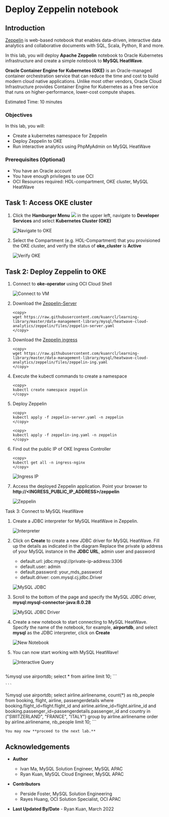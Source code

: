 # Deploy Zeppelin notebook

## Introduction

<a href="https://zeppelin.apache.org/" target="\_blank">Zeppelin</a> is web-based notebook that enables data-driven, interactive data analytics and collaborative documents with SQL, Scala, Python, R and more.

In this lab, you will deploy **Apache Zeppelin** notebook to Oracle Kubernetes infrastructure and create a simple notebook to **MySQL HeatWave**.

**Oracle Container Engine for Kubernetes (OKE)** is an Oracle-managed container orchestration service that can reduce the time and cost to build modern cloud native applications. Unlike most other vendors, Oracle Cloud Infrastructure provides Container Engine for Kubernetes as a free service that runs on higher-performance, lower-cost compute shapes.

Estimated Time: 10 minutes

### Objectives

In this lab, you will:

* Create a kubernetes namespace for Zeppelin
* Deploy Zeppelin to OKE
* Run interactive analytics using PhpMyAdmin on MySQL HeatWave

### Prerequisites (Optional)

* You have an Oracle account
* You have enough privileges to use OCI
* OCI Resources required: HOL-compartment, OKE cluster, MySQL HeatWave

## Task 1: Access OKE cluster

1. Click the **Hamburger Menu** ![](images/hamburger.png) in the upper left, navigate to **Developer Services** and select **Kubernetes Cluster (OKE)**

    ![Navigate to OKE](images/navigate-to-oke.png)

2. Select the Compartment (e.g. HOL-Compartment) that you provisioned the OKE cluster, and verify the status of **oke_cluster** is **Active**

    ![Verify OKE](images/click-cluster.png)

## Task 2: Deploy Zeppelin to OKE

1. Connect to **oke-operator** using OCI Cloud Shell

    ![Connect to VM](images/connect-to-vm.png)

2. Download the [Zeppelin-Server](files/zeppelin-server.yaml?download=1)

    ```
    <copy>
    wget https://raw.githubusercontent.com/kuanrcl/learning-library/master/data-management-library/mysql/heatwave-cloud-analytics/zeppelin/files/zeppelin-server.yaml
    </copy>
    ```

3. Download the [Zeppelin ingress](files/zeppelin-ing.yaml)
    ```
    <copy>
    wget https://raw.githubusercontent.com/kuanrcl/learning-library/master/data-management-library/mysql/heatwave-cloud-analytics/zeppelin/files/zeppelin-ing.yaml
    </copy>
    ```

4. Execute the kubectl commands to create a namespace

	```
    <copy>
    kubectl create namespace zeppelin
    </copy>
    ```

4. Deploy Zeppelin

    ```
    <copy>
    kubectl apply -f zeppelin-server.yaml -n zeppelin
    </copy>
    ```
    ```
    <copy>
    kubectl apply -f zeppelin-ing.yaml -n zeppelin
    </copy>
    ```

5. Find out the public IP of OKE Ingress Controller

    ```
    <copy>
    kubectl get all -n ingress-nginx
    </copy>
    ```
	![Ingress IP](images/ingress.png)

6. Access the deployed Zeppelin application. Point your browser to **http://&lt;INGRESS&#95;PUBLIC&#95;IP&#95;ADDRESS&gt;/zeppelin**

	![Zeppelin](images/zeppelin.png)

Task 3: Connect to MySQL HeatWave

1. Create a JDBC interpreter for MySQL HeatWave in Zeppelin.

	![Interpreter](images/interpreter.png)

2. Click on **Create** to create a new JDBC driver for MySQL HeatWave. Fill up the details as indicated in the diagram
    Replace the private ip address of your MySQL instance in the **JDBC URL**, admin user and password

    * default.url: jdbc:mysql://private-ip-address:3306
    * default.user: admin
    * default.password: your_mds_password
    * default.driver: com.mysql.cj.jdbc.Driver

   ![MySQL JDBC](images/mysql-jdbc.png)

3. Scroll to the bottom of the page and specify the MySQL JDBC driver, **mysql:mysql-connector-java:8.0.28**

	![MySQL JDBC Driver](images/mysql-jdbc-driver.png)

4. Create a new notebook to start connecting to MySQL HeatWave. Specify the name of the notebook, for example, **airportdb**, and select **mysql** as the JDBC interpreter, click on **Create**

	![New Notebook](images/new-notebook.png)

5. You can now start working with MySQL HeatWave!

	![Interactive Query](images/notebook-query.png)

    ```
<copy>
%mysql
use airportdb;
select * from airline limit 10;
</copy>
```

    ```
<copy>
%mysql
use airportdb;
select airline.airlinename, count(*) as nb_people from booking, flight, airline, passengerdetails
where booking.flight_id=flight.flight_id and
airline.airline_id=flight.airline_id and
booking.passenger_id=passengerdetails.passenger_id and
country in ("SWITZERLAND", "FRANCE", "ITALY")
group by
airline.airlinename
order by
airline.airlinename, nb_people
limit 10;
</copy>
```

    You may now **proceed to the next lab.**

## Acknowledgements

* **Author**
	* Ivan Ma, MySQL Solution Engineer, MySQL APAC
	* Ryan Kuan, MySQL Cloud Engineer, MySQL APAC
* **Contributors**
	* Perside Foster, MySQL Solution Engineering
	* Rayes Huang, OCI Solution Specialist, OCI APAC

* **Last Updated By/Date** - Ryan Kuan, March 2022